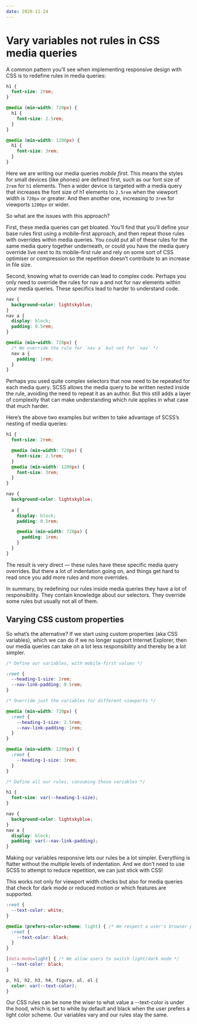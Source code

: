 ```yaml
---
date: 2020-11-24
---
```


# Vary variables not rules in CSS media queries

A common pattern you’ll see when implementing responsive design with CSS is to redefine rules in media queries:

```css
h1 {
  font-size: 2rem;
}

@media (min-width: 720px) {
  h1 {
    font-size: 2.5rem;
  }
}

@media (min-width: 1200px) {
  h1 {
    font-size: 3rem;
  }
}
```

Here we are writing our media queries _mobile first_. This means the styles for small devices (like phones) are defined first, such as our font size of `2rem` for `h1` elements. Then a wider device is targeted with a media query that increases the font size of h1 elements to `2.5rem` when the viewport width is `720px` or greater. And then another one, increasing to `3rem` for viewports `1200px` or wider.

So what are the issues with this approach?

First, these media queries can get bloated. You’ll find that you’ll define your base rules first using a mobile-first approach, and then repeat those rules with overrides within media queries. You could put all of these rules for the same media query together underneath, or could you have the media query override live next to its mobile-first rule and rely on some sort of CSS optimiser or compression so the repetition doesn’t contribute to an increase in file size.

Second, knowing what to override can lead to complex code. Perhaps you only need to override the rules for nav a and not for nav elements within your media queries. These specifics lead to harder to understand code.

```css
nav {
  background-color: lightskyblue;
}
nav a {
  display: block;
  padding: 0.5rem;
}

@media (min-width: 720px) {
  /* We override the rule for `nav a` but not for `nav` */
  nav a {
    padding: 1rem;
  }
}
```

Perhaps you used quite complex selectors that now need to be repeated for each media query. SCSS allows the media query to be written nested inside the rule, avoiding the need to repeat it as an author. But this still adds a layer of complexity that can make understanding which rule applies in what case that much harder.

Here’s the above two examples but written to take advantage of SCSS’s nesting of media queries:

```scss
h1 {
  font-size: 2rem;

  @media (min-width: 720px) {
    font-size: 2.5rem;
  }
  @media (min-width: 1200px) {
    font-size: 3rem;
  }
}

nav {
  background-color: lightskyblue;
  
  a {
    display: block;
    padding: 0.5rem;

    @media (min-width: 720px) {
      padding: 1rem;
    }
  }
}
```

The result is very direct — these rules have these specific media query overrides. But there a lot of indentation going on, and things get hard to read once you add more rules and more overrides.

In summary, by redefining our rules inside media queries they have a lot of responsibility. They contain knowledge about our selectors. They override some rules but usually not all of them.

## Varying CSS custom properties

So what’s the alternative? If we start using custom properties (aka CSS variables), which we can do if we no longer support Internet Explorer, then our media queries can take on a lot less responsibility and thereby be a lot simpler.

```css
/* Define our variables, with mobile-first values */

:root {
  --heading-1-size: 2rem;
  --nav-link-padding: 0.5rem;
}

/* Override just the variables for different viewports */

@media (min-width: 720px) {
  :root {
    --heading-1-size: 2.5rem;
    --nav-link-padding: 1rem;
  }
}

@media (min-width: 1200px) {
  :root {
    --heading-1-size: 3rem;
  }
}

/* Define all our rules, consuming those variables */

h1 {
  font-size: var(--heading-1-size);
}

nav {
  background-color: lightskyblue;
}
nav a {
  display: block;
  padding: var(--nav-link-padding);
}
```

Making our variables responsive lets our rules be a lot simpler. Everything is flatter without the multiple levels of indentation. And we don’t need to use SCSS to attempt to reduce repetition, we can just stick with CSS!

This works not only for viewport width checks but also for media queries that check for dark mode or reduced motion or which features are supported.

```css
:root {
  --text-color: white;
}

@media (prefers-color-scheme: light) { /* We respect a user's browser preference */
  :root {
    --text-color: black;
  }
}

[data-mode=light] { /* We allow users to switch light/dark mode */
  --text-color: black;
}

p, h1, h2, h3, h4, figure, ul, ol {
  color: var(--text-color);
}
```

Our CSS rules can be none the wiser to what value a --text-color is under the hood, which is set to white by default and black when the user prefers a light color scheme. Our variables vary and our rules stay the same.

